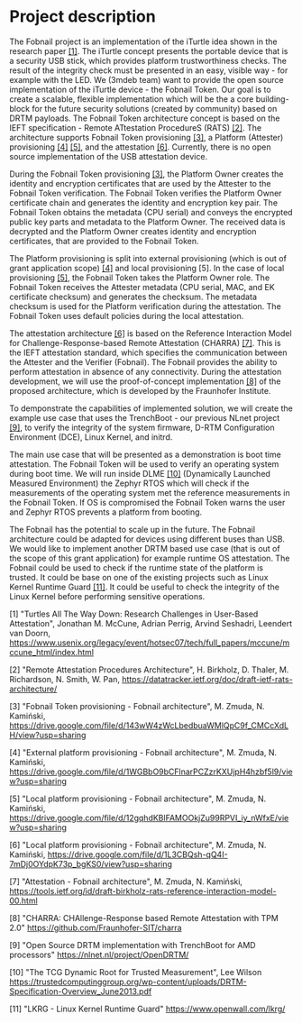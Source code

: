 # Project description

The Fobnail project is an implementation of the iTurtle idea shown in the
research paper [[1]](https://www.usenix.org/legacy/event/hotsec07/tech/full_papers/mccune/mccune_html/index.html).
 The iTurtle concept presents the portable device that is
a security USB stick, which provides platform trustworthiness checks.
The result of the integrity check must be presented in an easy, visible way -
for example with the LED. We (3mdeb team) want to provide the open source
implementation of the iTurtle device - the Fobnail Token.
Our goal is to create a scalable, flexible implementation which will be
the a core building-block for the future security solutions (created by
community) based on DRTM payloads. The Fobnail Token architecture concept
is based on the IEFT specification - Remote ATtestation ProcedureS (RATS)
[[2]](https://datatracker.ietf.org/doc/draft-ietf-rats-architecture/).
The architecture supports Fobnail Token provisioning
[[3]](architecture.md#Fobnail-provisioning-diagram), a Platform
(Attester) provisioning [[4]](architecture.md#Remote-platform-provisioning-diagram)
[[5]](architecture.md#Local-platform-provisioning-diagram), and the attestation
[[6]](architecture#Attestation). Currently,
there is no open source implementation of the USB attestation device.

During the Fobnail Token provisioning [[3]](architecture.md#Fobnail-provisioning-diagram),
the Platform Owner creates the identity and encryption certificates that are
used by the Attester to the Fobnail Token verification. The Fobnail Token
verifies the Platform Owner certificate chain and generates the identity and
encryption key pair. The Fobnail Token obtains the metadata (CPU serial) and
conveys the encrypted public key parts and metadata to the Platform Owner. The
received data is decrypted and the Platform Owner creates identity and
encryption certificates, that are provided to the Fobnail Token.

The Platform provisioning is split into external provisioning
(which is out of grant application scope)
[[4]](architecture.md#Remote-platform-provisioning-diagram) and local
provisioning [5]. In the case of local provisioning
[[5]](architecture.md#Local-platform-provisioning-diagram), the Fobnail Token
takes the Platform Owner role. The Fobnail Token receives the Attester metadata
(CPU serial, MAC, and EK certificate checksum) and generates the checksum.
The metadata checksum is used for the Platform verification during the
attestation. The Fobnail Token uses default policies during the local
attestation.

The attestation architecture [[6]](architecture#Attestation) is based on the
Reference Interaction Model for Challenge-Response-based Remote Attestation
(CHARRA) [[7]](https://tools.ietf.org/id/draft-birkholz-rats-reference-interaction-model-00.html).
This is the IEFT attestation standard, which specifies the communication
between the Attester and the Verifier (Fobnail). The Fobnail provides the
ability to perform attestation in absence of any connectivity. During the
attestation development, we will use the proof-of-concept implementation
[[8]](https://github.com/Fraunhofer-SIT/charra) of the proposed architecture,
which is developed by the Fraunhofer Institute.

To demponstrate the capabilities of implemented solution,
we will create the example use case that uses the TrenchBoot - our previous
NLnet project [[9]](https://nlnet.nl/project/OpenDRTM/), to verify the integrity
of the system firmware, D-RTM Configuration Environment (DCE), Linux Kernel,
and initrd.

The main use case that will be presented as a demonstration is boot
time attestation. The Fobnail Token will be used to verify an operating system
during boot time. We will run inside DLME
[[10]](https://trustedcomputinggroup.org/wp-content/uploads/DRTM-Specification-Overview_June2013.pdf)
(Dynamically Launched Measured Environment) the Zephyr RTOS which will check
if the measurements of the operating system met the reference measurements
in the Fobnail Token. If OS is compromised the Fobnail Token warns the user
and Zephyr RTOS prevents a platform from booting.

The Fobnail has the potential to scale up in the future. The Fobnail architecture
could be adapted for devices using different buses than USB. We would like to
implement another DRTM based use case (that is out of the scope of this grant
application) for example runtime OS attestation. The Fobnail could be used to
check if the runtime state of the platform is trusted. It could be base on one
of the existing projects such as Linux Kernel Runtime Guard [[11]](https://www.openwall.com/lkrg/).
It could be useful to check the integrity of the Linux Kernel before performing
sensitive operations.

[1] "Turtles All The Way Down: Research Challenges in User-Based Attestation",
Jonathan M. McCune, Adrian Perrig, Arvind Seshadri, Leendert van Doorn,
https://www.usenix.org/legacy/event/hotsec07/tech/full_papers/mccune/mccune_html/index.html

[2] "Remote Attestation Procedures Architecture",
H. Birkholz, D. Thaler, M. Richardson, N. Smith, W. Pan,
https://datatracker.ietf.org/doc/draft-ietf-rats-architecture/

[3] "Fobnail Token provisioning - Fobnail architecture", M. Zmuda, N. Kamiński,
https://drive.google.com/file/d/143wW4zWcLbedbuaWMlQpC9f_CMCcXdLH/view?usp=sharing

[4] "External platform provisioning - Fobnail architecture", M. Zmuda, N. Kamiński,
https://drive.google.com/file/d/1WGBbO9bCFlnarPCZzrKXUjpH4hzbf5l9/view?usp=sharing

[5] "Local platform provisioning - Fobnail architecture", M. Zmuda, N. Kamiński,
https://drive.google.com/file/d/12gqhdKBlFAMOOkjZu99RPVI_iy_nWfxE/view?usp=sharing

[6] "Local platform provisioning - Fobnail architecture", M. Zmuda, N. Kamiński,
https://drive.google.com/file/d/1L3CBQsh-qQ4I-7mDj0OYdpK73p_bgKS0/view?usp=sharing

[7] "Attestation - Fobnail architecture", M. Zmuda, N. Kamiński,
https://tools.ietf.org/id/draft-birkholz-rats-reference-interaction-model-00.html

[8] "CHARRA: CHAllenge-Response based Remote Attestation with TPM 2.0"
https://github.com/Fraunhofer-SIT/charra

[9] "Open Source DRTM implementation with TrenchBoot for AMD processors"
https://nlnet.nl/project/OpenDRTM/

[10] "The TCG Dynamic Root for Trusted Measurement", Lee Wilson
https://trustedcomputinggroup.org/wp-content/uploads/DRTM-Specification-Overview_June2013.pdf

[11] "LKRG - Linux Kernel Runtime Guard"
https://www.openwall.com/lkrg/
